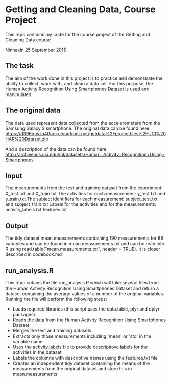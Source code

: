 # Getting and Cleaning Data, Course Project
This repo contains my code for the course project of the Getting and Cleaning Data course

Ninnakin 25 September 2015

## The task 
The aim of the work done in this project is to practice and demonstrate the ability to collect, work with, and clean a data set. For this purpose, the Human Activity Recognition Using Smartphones Dataset is used and manipulated.

## The original data 

The data used represent data collected from the accelerometers from the Samsung Galaxy S smartphone. The original data can be found here: https://d396qusza40orc.cloudfront.net/getdata%2Fprojectfiles%2FUCI%20HAR%20Dataset.zip

And a description of the data can be found here:  http://archive.ics.uci.edu/ml/datasets/Human+Activity+Recognition+Using+Smartphones

## Input 
The measurements from the test and training dataset from the experiment:
X_test.txt and X_train.txt 
The activities for each measurement:
y_test.txt and y_train.txt 
The subject identifiers for each measurement:
subject_test.txt and subject_train.txt 
Labels for the activities and for the measurements:
activity_labels.txt
features.txt

## Output 
The tidy dataset mean.measurements containing 190 measurements for 88 variables and can be found in mean.measurements.txt and can be read into R using read.table("mean.measurements.txt", header = TRUE). It is closer described in codebook.md


## run_analysis.R
This repo cotains the file run_analysis.R which will take several files from the Human Activity Recognition Using Smartphones Dataset and return a dataset containing the average values of a number of the original variables. Running the file will perform the following steps: 

- Loads required libraries (this script uses the data.table, plyr and dplyr packages)
- Reads the data from the Human Activity Recognition Using Smartphones Dataset
- Merges the test and training datasets 
- Extracts only those measurements including 'mean' or 'std' in the variable name  
- Uses the activity.labels file to provide descriptiove labels for the activities in the dataset
- Labels the columns with descriptive names using the features.txt file
- Creates an independent tidy dataset containing the means of the measurements from the original dataset and store this in mean.measurements 






